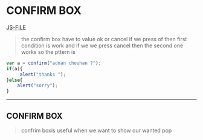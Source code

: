 # CONFIRM BOX
[JS-FILE](../js/confirm-box-19.js)
>the confirm box have to value ok or cancel if we press of then first condition is work and if we we press cancel then the second one works so the pttern is
```javascript
var a = confirm("adnan chouhan ?");
if(a){
     alert("thanks ");
}else{
    alert("sorry");
}
```
---
## CONFIRM BOX
>confrim boxis useful when we want to show our wanted pop